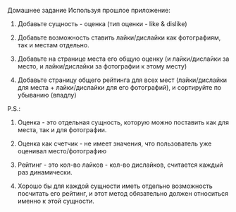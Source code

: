 Домашнее задание
Используя прошлое приложение:

1. Добавьте сущность - оценка (тип оценки - like & dislike)

2. Добавьте возможность ставить лайки/дислайки как фотографиям, так и местам отдельно.

3. Добавьте на странице места его общую оценку (и лайки/дислайки за место, и лайки/дислайки за фотографии к этому месту)

4. Добавьте страницу общего рейтинга для всех мест (лайки/дислайки для места + лайки/дислайки для его фотографий), и сортируйте по убыванию (впадлу)



P.S.:

1. Оценка - это отдельная сущность, которую можно поставить как для места, так и для фотографии.

2. Оценка как счетчик - не имеет значения, что пользователь уже оценивал место/фотографию

3. Рейтинг - это кол-во лайков - кол-во дислайков, считается каждый раз динамически.

4. Хорошо бы для каждой сущности иметь отдельно возможность посчитать его рейтинг, и этот метод обязательно должен относиться именно к этой сущности.
